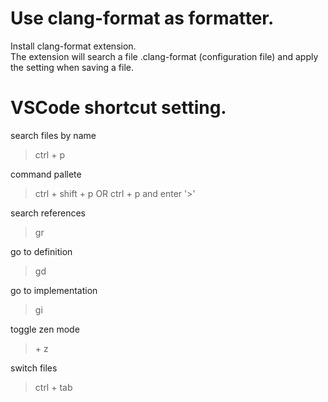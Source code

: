# Use clang-format as formatter.

Install clang-format extension.  
The extension will search a file .clang-format (configuration file) and apply the setting when saving a file.  

# VSCode shortcut setting.

search files by name
> ctrl + p

command pallete
> ctrl + shift + p
OR
> ctrl + p  and enter '>'


search references
> gr

go to definition
> gd

go to implementation
> gi

toggle zen mode
> <Caps Lock> + z

switch files
> ctrl + tab


